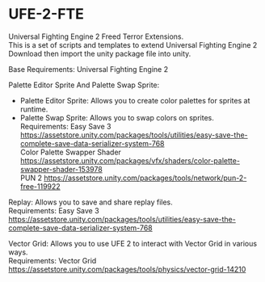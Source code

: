 # UFE-2-FTE
Universal Fighting Engine 2 Freed Terror Extensions.<br>
This is a set of scripts and templates to extend Universal Fighting Engine 2<br>
Download then import the unity package file into unity.<br>

Base Requirements: Universal Fighting Engine 2<br>

Palette Editor Sprite And Palette Swap Sprite:<br>
- Palette Editor Sprite: Allows you to create color palettes for sprites at runtime.<br>
- Palette Swap Sprite: Allows you to swap colors on sprites.<br>
Requirements: Easy Save 3 https://assetstore.unity.com/packages/tools/utilities/easy-save-the-complete-save-data-serializer-system-768<br>
Color Palette Swapper Shader https://assetstore.unity.com/packages/vfx/shaders/color-palette-swapper-shader-153978<br>
PUN 2 https://assetstore.unity.com/packages/tools/network/pun-2-free-119922<br>

Replay: Allows you to save and share replay files.<br>
Requirements: Easy Save 3 https://assetstore.unity.com/packages/tools/utilities/easy-save-the-complete-save-data-serializer-system-768<br>

Vector Grid: Allows you to use UFE 2 to interact with Vector Grid in various ways.<br>
Requirements: Vector Grid https://assetstore.unity.com/packages/tools/physics/vector-grid-14210<br>
